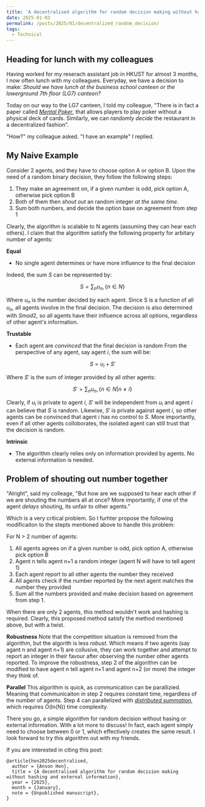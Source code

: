 ```yaml
---
title: 'A decentralised algorithm for random decision making without hashing and external information'
date: 2025-01-03
permalink: /posts/2025/01/decentralized_random_decision/
tags:
  - Technical
---
```


Heading for lunch with my colleagues
------
Having worked for my reserach assistant job in HKUST for almost 3 months, I now often lunch with my colleagues. Everyday, we have a decision to make: *Should we have lunch at the business school canteen or the lowerground 7th floor (LG7) canteen?*

Today on our way to the LG7 canteen, I told my colleague, "There is in fact a paper called *[Mental Poker](https://HonAnson.github.io/files/mental_poker.pdf)*, that allows players to play poker without a physical deck of cards. Similarly, we can *randomly decide* the restaurant in a decentralized fashion".

"How?" my colleague asked. "I have an example" I replied.


My Naive Example
------
Consider 2 agents, and they have to choose option A or option B. Upon the need of a random binary decision, they follow the following steps:
1. They make an agreement on, if a given number is odd, pick option A, otherwise pick option B
2. Both of them then *shout out* an random integer *at the same time*.
3. Sum both numbers, and decide the option base on agreement from step 1

Clearly, the algorithm is scalable to N agents (assuming they can hear each others). I claim that the algorithm satisfy the following property for arbitary number of agents:

**Equal**
- No single agent determines or have more influence to the final decision

Indeed, the sum $`S`$ can be represented by: 

$$
S = \sum_n u_n , \{ n \in N\}
$$

Where $u_n$ is the number decided by each agent. Since S is a function of all $u_n$, all agents involve in the final decision. The decision is also determined with $S mod 2$, so all agents have their influence across all options, regardless of other agent's information.

**Trustable**
- Each agent are *convinced* that the final decision is random
From the perspective of any agent, say agent $i$, the sum will be:

$$
S = u_i + S'
$$

Where $S'$ is the sum of integer provided by all other agents:

$$
S' = \sum_n u_n , \{ n \in N | n \neq i\}
$$


Clearly, if $u_i$ is private to agent $i$, $S'$ will be independent from $u_i$ and agent $i$ can believe that $S$ is random. Likewise, $S'$ is private against agent $i$, so other agents can be convinced that agent $i$ has no control to $S$. More importantly, even if all other agents colloborates, the isolated agent can still trust that the decision is random.

**Intrinsic**
- The algorithm clearly relies only on information provided by agents. No external information is needed.

Problem of shouting out number together
----------------

"Alright", said my colleage, "But how are we supposed to hear each other if we are shouting the numbers all at once? More importantly, if one of the agent *delays* shouting, its unfair to other agents." 

Which is a very critical problem. So I furhter propose the following modificaiton to the stepts mentioned above to handle this problem:

For N > 2 number of agents:
1. All agents agrees on if a given number is odd, pick option A, otherwise pick option B
2. Agent n tells agent n+1 a random integer (agent N will have to tell agent 1)
3. Each agent report to all other agents the number they received
4. All agents check if the number reported by the next agent matches the number they provided
5. Sum all the numbers provided and make decision based on agreement from step 1.

When there are only 2 agents, this method wouldn't work and hashing is required. Clearly, this proposed method satisfy the method mentioned above, but with a twist. 

**Robustness**
Note that the competition situation is removed from the algorithm, but the algorith is less *robust*. Which means if two agents (say agant n and agent n+1) are collusive, they can work together and attempt to report an integer in their favour after observing the number other agents reported. To improve the robustness, step 2 of the algorithm can be modified to have agent n tell agent n+1 and agent n+2 (or more) the integer they think of.

**Parallel**
This algorithm is quick, as communication can be parallizied. Meaning that communicaiton in step 2 requires constant time, regardless of the number of agents. Step 4 can parallelized with *[distributed summation](https://stanford.edu/~rezab/dao/notes/L13/cme323_lec13.pdf)*, which requires O(ln(N)) time complexity.

There you go, a simple algorithm for random decision without hasing or external information. With a lot more to discuss! In fact, each agent simply need to choose between 0 or 1, which effectively creates the same result. I look forward to try this algorithm out with my friends.

If you are interested in citing this post:
```
@article{hon2025decentralised,
  author = {Anson Hon},
  title = {A decentralised algorithm for random decision making without hashing and external information},
  year = {2025},
  month = {January},
  note = {Unpublished manuscript},
}
```

